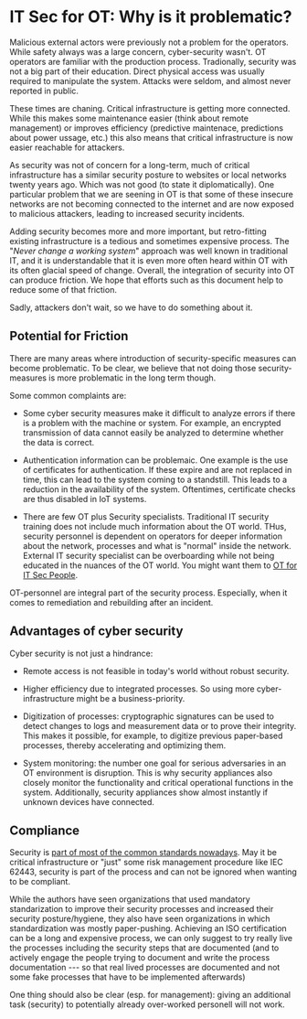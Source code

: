 # IT Sec for OT: Why is it problematic?

Malicious external actors were previously not a problem for the operators.
While safety always was a large concern, cyber-security wasn't. OT operators
are familiar with the production process. Tradionally, security was not a big
part of their education. Direct physical access was usually required to
manipulate the system. Attacks were seldom, and almost never reported in public.

These times are chaning. Critical infrastructure is getting more connected.
While this makes some maintenance easier (think about remote management) or
improves efficiency (predictive maintenace, predictions about power ussage, etc.)
this also means that critical infrastructure is now easier reachable for attackers.

As security was not of concern for a long-term, much of critical infrastructure
has a similar security posture to websites or local networks twenty years ago.
Which was not good (to state it diplomatically). One particular problem that we
are seening in OT is that some of these insecure networks are not becoming
connected to the internet and are now exposed to malicious attackers, leading
to increased security incidents.

Adding security becomes more and more important, but retro-fitting existing
infrastructure is a tedious and sometimes expensive process. The "*Never change a
working system*" approach was well known in traditional IT, and it is understandable
that it is even more often heard within OT with its often glacial speed of
change. Overall, the integration of security into OT can produce friction. We
hope that efforts such as this document help to reduce some of that friction.

Sadly, attackers don't wait, so we have to do something about it.

## Potential for Friction

There are many areas where introduction of security-specific measures can
become problematic. To be clear, we believe that not doing those security-measures
is more problematic in the long term though.

Some common complaints are:

- Some cyber security measures make it difficult to analyze errors if there
is a problem with the machine or system. For example, an encrypted
transmission of data cannot easily be analyzed to determine whether
the data is correct.

- Authentication information can be problemaic. One example is the use of
  certificates for authentication. If these expire and are not replaced in time, this can lead to the system coming to a standstill. This leads to a reduction in the availability of the system. Oftentimes, certificate checks are thus disabled in IoT systems.

- There are few OT plus Security specialists. Traditional IT security training does not
  include much information about the OT world. THus, security personnel is dependent on
  operators for deeper information about the network, processes and what is "normal" inside
  the network. External IT security specialist can be overboarding while not being educated
  in the nuances of the OT world. You might want them to [OT for IT Sec People](./ot_for_itsec_people.md).
  
OT-personnel are integral part of the security process. Especially, when it comes to remediation and rebuilding after an incident.

## Advantages of cyber security

Cyber security is not just a hindrance:

- Remote access is not feasible in today's world without robust security.

- Higher efficiency due to integrated processes. So using more cyber-infrastructure might be a business-priority.

- Digitization of processes: cryptographic signatures can be used to detect changes to logs and measurement data or to prove their integrity. This makes it possible, for example, to digitize previous paper-based processes, thereby accelerating and optimizing them.

- System monitoring: the number one goal for serious adversaries in an OT environment is disruption. This is why security appliances also closely monitor the functionality and critical operational functions in the system. Additionally, security appliances show almost instantly if unknown devices have connected.

## Compliance

Security is [part of most of the common standards nowadays](./related-standards.md). May it be critical infrastructure or "just" some risk management procedure like IEC 62443, security is part of the process and can not be ignored when wanting to be compliant.

While the authors have seen organizations that used mandatory standarization to improve their
security processes and increased their security posture/hygiene, they also have seen
organizations in which standardization was mostly paper-pushing. Achieving an ISO
certification can be a long and expensive process, we can only suggest to try really live
the processes including the security steps that are documented (and to actively engage
the people trying to document and write the process documentation --- so that real lived
processes are documented and not some fake processes that have to be implemented afterwards)

One thing should also be clear (esp. for management): giving an additional task (security) to
potentially already over-worked personell will not work.
